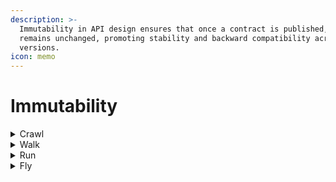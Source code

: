 ```yaml
---
description: >-
  Immutability in API design ensures that once a contract is published, it
  remains unchanged, promoting stability and backward compatibility across
  versions.
icon: memo
---
```


# Immutability

<details>

<summary>Crawl</summary>

* The API contract is not treated as immutable; versions are never formally published and may undergo changes at any time.

</details>

<details>

<summary>Walk</summary>

* Although a first version was published, newer versions remain in development and are never formally published

</details>

<details>

<summary>Run</summary>

* All API versions are formally published.&#x20;
* [Semantic versioning](https://semver.org/) is strictly followed
* Non-breaking changes are released as minor versions:

> e.g., (1.11 → 1.12)

* Breaking changes are released as major versions:

> (e.g., 1.12 → 2.1).&#x20;

* However, previous versions are not maintained under an SLA and are decommissioned after a deprecation period without guaranteed support.

</details>

<details>

<summary>Fly</summary>

* API contract versions are immutable.&#x20;
* Any new version is first designed and agreed upon with stakeholders to ensure backward compatibility.&#x20;
* Non-breaking changes are released as minor versions, while breaking changes are released as major versions.&#x20;
* Previous versions are maintained under an SLA for a defined period before being decommissioned following a formal deprecation process.

</details>
